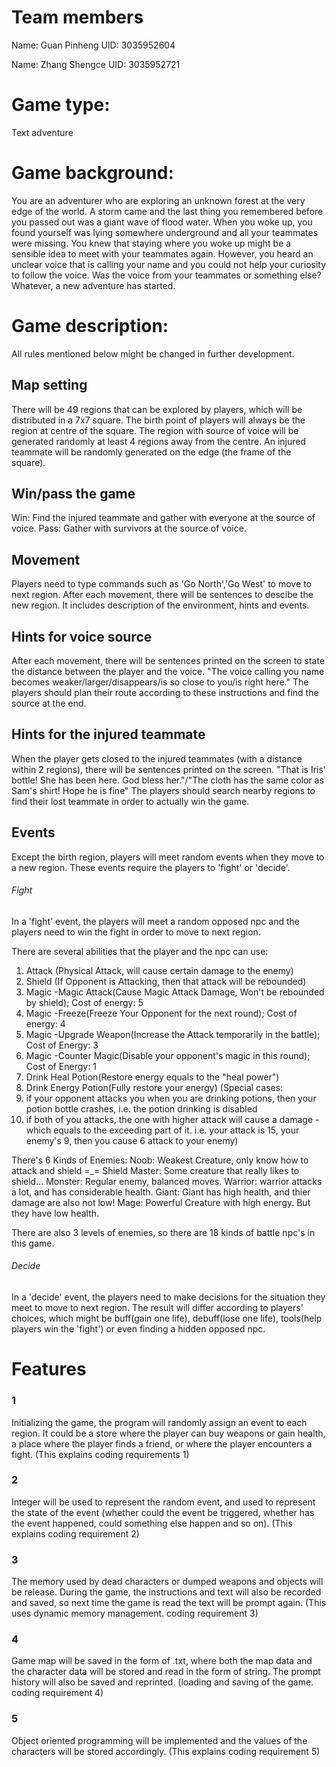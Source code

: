 # Team members
Name: Guan Pinheng 
UID: 3035952604

Name: Zhang Shengce
UID: 3035952721
# Game type: 
Text adventure

# Game background: 
  You are an adventurer who are exploring an unknown forest at the very edge of the world. 
  A storm came and the last thing you remembered before you passed out was a giant wave of flood water.
  When you woke up, you found yourself was lying somewhere underground and all your teammates were missing.
  You knew that staying where you woke up might be a sensible idea to meet with your teammates again.
  However, you heard an unclear voice that is calling your name and you could not help your curiosity to follow the voice.
  Was the voice from your teammates or something else?
  Whatever, a new adventure has started.
  
# Game description:
  All rules mentioned below might be changed in further development.
  
## Map setting
  There will be 49 regions that can be explored by players, which will be distributed in a 7x7 square.
  The birth point of players will always be the region at centre of the square. 
  The region with source of voice will be generated randomly at least 4 regions away from the centre.
  An injured teammate will be randomly generated on the edge (the frame of the square).
  
## Win/pass the game
  Win: Find the injured teammate and gather with everyone at the source of voice.
  Pass: Gather with survivors at the source of voice.
  
## Movement
  Players need to type commands such as 'Go North','Go West' to move to next region.
  After each movement, there will be sentences to descibe the new region. 
  It includes description of the environment, hints and events.
  
## Hints for voice source 
  After each movement, there will be sentences printed on the screen to state the distance between the player and the voice.
  "The voice calling you name becomes weaker/larger/disappears/is so close to you/is right here."
  The players should plan their route according to these instructions and find the source at the end.
  
## Hints for the injured teammate
  When the player gets closed to the injured teammates (with a distance within 2 regions), there will be sentences printed on the screen.
  "That is Iris' bottle! She has been here. God bless her."/"The cloth has the same color as Sam's shirt! Hope he is fine"
  The players should search nearby regions to find their lost teammate in order to actually win the game.
  
## Events
  Except the birth region, players will meet random events when they move to a new region.
  These events require the players to 'fight' or 'decide'.
  
###### Fight
  In a 'fight' event, the players will meet a random opposed npc and the players need to win the fight in order to move to next region.
  
  There are several abilities that the player and the npc can use:
  1. Attack (Physical Attack, will cause certain damage to the enemy)
  2. Shield (If Opponent is Attacking, then that attack will be rebounded)
  3. Magic -Magic Attack(Cause Magic Attack Damage, Won't be rebounded by shield); Cost of energy: 5
  4. Magic -Freeze(Freeze Your Opponent for the next round); Cost of energy: 4
  5. Magic -Upgrade Weapon(Increase the Attack temporarily in the battle); Cost of Energy: 3
  6. Magic -Counter Magic(Disable your opponent's magic in this round); Cost of Energy: 1
  7. Drink Heal Potion(Restore energy equals to the "heal power")
  8. Drink Energy Potion(Fully restore your energy)
  (Special cases: 
  1. if your opponent attacks you when you are drinking potions, then your potion bottle crashes, i.e. the potion drinking is disabled
  2. if both of you attacks, the one with higher attack will cause a damage -which equals to the exceeding part of it.
  i.e. your attack is 15, your enemy's 9, then you cause 6 attack to your enemy)
  
  There's 6 Kinds of Enemies:
  Noob: Weakest Creature, only know how to attack and shield =_=
  Shield Master: Some creature that really likes to shield...
  Monster: Regular enemy, balanced moves.
  Warrior: warrior attacks a lot, and has considerable health.
  Giant: Giant has high health, and thier damage are also not low!
  Mage: Powerful Creature with high energy. But they have low health. 
  
  There are also 3 levels of enemies, so there are 18 kinds of battle npc's in this game.
 
  
###### Decide
  In a 'decide' event, the players need to make decisions for the situation they meet to move to next region.
  The result will differ according to players' choices, which might be buff(gain one life), debuff(lose one life), tools(help players win the 'fight') or even finding a hidden opposed npc.
  
# Features

### 1
Initializing the game, the program will randomly assign an event to each region. It could be a store where the player can buy weapons or gain health, a place where the player finds a friend, or where the player encounters a fight. (This explains coding requirements 1)

### 2
Integer will be used to represent the random event, and used to represent the state of the event (whether could the event be triggered, whether has the event happened, could something else happen and so on). (This explains coding requirement 2)

### 3
The memory used by dead characters or dumped weapons and objects will be release. During the game, the instructions and text will also be recorded and saved, so next time the game is read the text will be prompt again. (This uses dynamic memory management. coding requirement 3)

### 4
Game map will be saved in the form of .txt, where both the map data and the character data will be stored and read in the form of string. The prompt history will also be saved and reprinted. (loading and saving of the game. coding requirement 4)

### 5
Object oriented programming will be implemented and the values of the characters will be stored accordingly. (This explains coding requirement 5)

